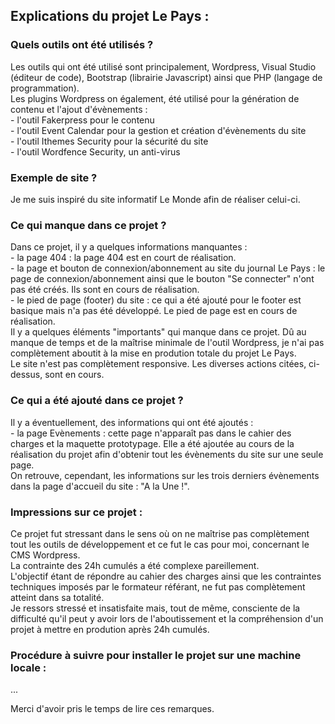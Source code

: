 <h2>Explications du projet Le Pays :</h2>

<h3>Quels outils ont été utilisés ?</h3>
Les outils qui ont été utilisé sont principalement, Wordpress, Visual Studio (éditeur de code), Bootstrap (librairie Javascript) ainsi que PHP (langage de programmation).<br>
Les plugins Wordpress on également, été utilisé pour la génération de contenu et l'ajout d'évènements :<br>
- l'outil Fakerpress pour le contenu <br>
- l'outil Event Calendar pour la gestion et création d'évènements du site <br>
- l'outil Ithemes Security pour la sécurité du site <br>
- l'outil Wordfence Security, un anti-virus <br>

<h3>Exemple de site ?</h3>
Je me suis inspiré du site informatif Le Monde afin de réaliser celui-ci.

<h3>Ce qui manque dans ce projet ?</h3>
Dans ce projet, il y a quelques informations manquantes : <br>
- la page 404 : la page 404 est en court de réalisation. <br>
- la page et bouton de connexion/abonnement au site du journal Le Pays : le page de connexion/abonnement ainsi que le bouton "Se connecter" n'ont pas été créés. Ils sont en cours de réalisation. <br>
- le pied de page (footer) du site : ce qui a été ajouté pour le footer est basique mais n'a pas été développé. Le pied de page est en cours de réalisation. <br>
Il y a quelques éléments "importants" qui manque dans ce projet. Dû au manque de temps et de la maîtrise minimale de l'outil Wordpress, je n'ai pas complètement aboutit à la mise en prodution totale du projet Le Pays.<br>
Le site n'est pas complètement responsive. Les diverses actions citées, ci-dessus, sont en cours.

<h3>Ce qui a été ajouté dans ce projet ?</h3>
Il y a éventuellement, des informations qui ont été ajoutés : <br>
- la page Evènements : cette page n'apparaît pas dans le cahier des charges et la maquette prototypage. Elle a été ajoutée au cours de la réalisation du projet afin d'obtenir tout les évènements du site sur une seule page. <br>
On retrouve, cependant, les informations sur les trois derniers évènements dans la page d'accueil du site : "A la Une !".

<h3>Impressions sur ce projet :</h3>
Ce projet fut stressant dans le sens où on ne maîtrise pas complètement tout les outils de développement et ce fut le cas pour moi, concernant le CMS Wordpress. <br>
La contrainte des 24h cumulés a été complexe pareillement. <br>
L'objectif étant de répondre au cahier des charges ainsi que les contraintes techniques imposés par le formateur référant, ne fut pas complètement atteint dans sa totalité. <br>
Je ressors stressé et insatisfaite mais, tout de même, consciente de la difficulté qu'il peut y avoir lors de l'aboutissement et la compréhension d'un projet à mettre en prodution après 24h cumulés.

<h3>Procédure à suivre pour installer le projet sur une machine locale :</h3>
...

Merci d'avoir pris le temps de lire ces remarques.
